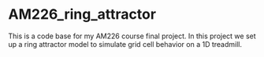 # AM226_ring_attractor
This is a code base for my AM226 course final project. In this project we set up a ring attractor model to simulate grid cell behavior on a 1D treadmill. 
